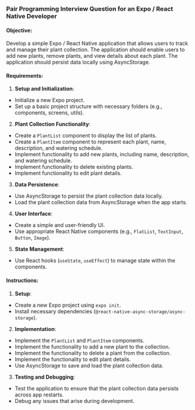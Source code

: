### Pair Programming Interview Question for an Expo / React Native Developer
#### Objective:
Develop a simple Expo / React Native application that allows users to track and manage their plant collection. The application should enable users to add new plants, remove plants, and view details about each plant. The application should persist data locally using AsyncStorage.
#### Requirements:
1. **Setup and Initialization**:
  - Initialize a new Expo project.
  - Set up a basic project structure with necessary folders (e.g., components, screens, utils).
2. **Plant Collection Functionality**:
  - Create a `PlantList` component to display the list of plants.
  - Create a `PlantItem` component to represent each plant, name, description, and watering schedule.
  - Implement functionality to add new plants, including name, description, and watering schedule.
  - Implement functionality to delete existing plants.
  - Implement functionality to edit plant details.
3. **Data Persistence**:
  - Use AsyncStorage to persist the plant collection data locally.
  - Load the plant collection data from AsyncStorage when the app starts.
4. **User Interface**:
  - Create a simple and user-friendly UI.
  - Use appropriate React Native components (e.g., `FlatList`, `TextInput`, `Button`, `Image`).
5. **State Management**:
  - Use React hooks (`useState`, `useEffect`) to manage state within the components.
#### Instructions:
1. **Setup**:
  - Create a new Expo project using `expo init`.
  - Install necessary dependencies (`@react-native-async-storage/async-storage`).
2. **Implementation**:
  - Implement the `PlantList` and `PlantItem` components.
  - Implement the functionality to add a new plant to the collection.
  - Implement the functionality to delete a plant from the collection.
  - Implement the functionality to edit plant details.
  - Use AsyncStorage to save and load the plant collection data.
3. **Testing and Debugging**:
  - Test the application to ensure that the plant collection data persists across app restarts.
  - Debug any issues that arise during development.
